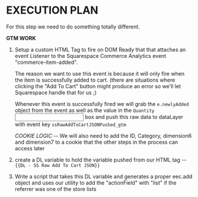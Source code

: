# EXECUTION PLAN
For this step we need to do something totally different.


**GTM WORK**
1. Setup a custom HTML Tag to fire on DOM Ready that that attaches an event Listener to the Squarespace Commerce Analytics event "commerce-item-added". 
   
   The reason we want to use this event is because it will only fire when the item is successfully added to cart. (there are situations where clicking the "Add To Cart" button might produce an error so we'll let Squarespace handle that for us ;)
   
   Whenever this event is successfully fired we will grab the `e.newlyAdded` object from the event as well as the value in the `Quantity` <input> box and push this raw data to dataLayer with event key `ssRawAddToCartJSONPushed_gtm`

   *COOKIE LOGIC* -- We will also need to add the ID, Category, dimension6 and dimension7 to a cookie that the other steps in the process can access later

2. create a DL variable to hold the variable pushed from our HTML tag -- `{{DL - SS Raw Add To Cart JSON}}`

3. Write a script that takes this DL variable and generates a proper eec.add object and uses our utility to add the "actionField" with "list" if the referrer was one of the store lists





<script>
// Item that is IN STOCK and REGULAR PRICE
{
  itemDetails: {
    id: '5fbf33439d7936484081fc71',
    item: {price: {currency: 'USD', value: '6.00'}},
    itemId: '5eba1a2b98f2a93833214793',
    quantity: 1,
    title: 'MOONFALL sticker',
    purchasePriceCents: 600,
    nonSalePriceCents: 600,
    chosenVariant: {
      optionValues: [
        {optionName: 'category', value: 'stickers/individual'}
      ],
      id: 'b3b44c1f-ca26-4787-879e-e7da1a3e326e',
      sku: 'SQ7959275',
      price: 600,
      salePrice: 0,
      onSale: false,
      unlimited: true,
      qtyInStock: 0,
      width: 0,
      height: 0,
      weight: 0,
      len: 0
    },
    productType: 1,
    subTotal: 600
  },
  quantityAdded: '1'
}
</script>



<script>
// item that is IN STOCK and ON SALE
{
  itemDetails: {
    id: '5fbf3499cb3e0f57714368bb',
    item: {price: {currency: 'USD', value: '8.00'}},
    itemId: '5e90c5a40e8c31732d17f46c',
    quantity: 1,
    title: 'soft girl creme',
    purchasePriceCents: 600,
    nonSalePriceCents: 800,
    chosenVariant: {
      optionValues: [
        {optionName: 'category', value: 'prints/individual'}
      ],
      id: 'f85fb53b-01ea-441a-a023-7517c5480f5a',
      sku: 'SQ2502768',
      price: 800,
      salePrice: 600,
      onSale: true,
      unlimited: false,
      qtyInStock: 2,
      width: 0,
      height: 0,
      weight: 0,
      len: 0
    },
    productType: 1,
    subTotal: 600
  },
  quantityAdded: '1'
}
</script>